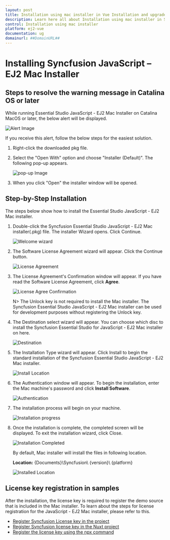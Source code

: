 ```yaml
---
layout: post
title: Installation using mac installer in Vue Installation and upgrade component | Syncfusion
description: Learn here all about Installation using mac installer in Syncfusion Vue Installation and upgrade component of Syncfusion Essential JS 2 and more.
control: Installation using mac installer 
platform: ej2-vue
documentation: ug
domainurl: ##DomainURL##
---
```


# Installing Syncfusion JavaScript – EJ2 Mac Installer

## Steps to resolve the warning message in Catalina OS or later

   While running Essential Studio JavaScript - EJ2 Mac Installer on Catalina MacOS or later, the below alert will be displayed.

   ![Alert Image](images/Mac_Catalina_MacOS_Alert1.png)

   If you receive this alert, follow the below steps for the easiest solution.

   1. Right-click the downloaded pkg file.
   2. Select the "Open With" option and choose "Installer (Default)". The following pop-up appears.

      ![pop-up Image](images/Mac_Catalina_MacOS_Alert2.png)

   3. When you click "Open" the installer window will be opened.

## Step-by-Step Installation

The steps below show how to install the Essential Studio JavaScript - EJ2 Mac installer.

1. Double-click the Syncfusion Essential Studio JavaScript - EJ2 Mac installer(.pkg) file. The installer Wizard opens. Click Continue.

   ![Welcome wizard](images/Mac_Installer1.png)

2. The Software License Agreement wizard will appear. Click the Continue button.

   ![License Agreement](images/Mac_Installer2.png)

3. The License Agreement's Confirmation window will appear. If you have read the Software License Agreement, click **Agree**.

   ![License Agree Confirmation](images/Mac_Installer3.png)

   N> The Unlock key is not required to install the Mac installer. The Syncfusion Essential Studio JavaScript - EJ2 Mac installer can be used for development purposes without registering the Unlock key.

4. The Destination select wizard will appear. You can choose which disc to install the Syncfusion Essential Studio for JavaScript - EJ2 Mac installer on here.

   ![Destination](images/Mac_Installer4.png)

5. The Installation Type wizard will appear. Click Install to begin the standard installation of the Syncfusion Essential Studio JavaScript - EJ2 Mac installer.

   ![Install Location](images/Mac_Installer5.png)

6. The Authentication window will appear. To begin the installation, enter the Mac machine's password and click **Install Software**.

   ![Authentication](images/Mac_Installer6.png)

7. The installation process will begin on your machine.

   ![Installation progress](images/Mac_Installer7.png)

8. Once the installation is complete, the completed screen will be displayed. To exit the installation wizard, click Close.

   ![Installation Completed](images/Mac_Installer8.png)

   By default, Mac installer will install the files in following location.

   **Location:** {Documents}\Syncfusion\ {version}\ {platform}

   ![Installed Location](images/Mac_Installer9.png)

## License key registration in samples

After the installation, the license key is required to register the demo source that is included in the Mac installer. To learn about the steps for license registration for the JavaScript - EJ2 Mac installer, please refer to this.

* [Register Syncfusion License key in the project](https://ej2.syncfusion.com/vue/documentation/licensing/license-key-registration#register-syncfusion-license-key-in-the-project)
* [Register Syncfusion license key in the Nuxt project](https://ej2.syncfusion.com/vue/documentation/licensing/license-key-registration#register-syncfusion-license-key-in-the-nuxt-project)
* [Register the license key using the npx command](https://ej2.syncfusion.com/vue/documentation/licensing/license-key-registration#register-syncfusion-license-key-using-the-npx-command)